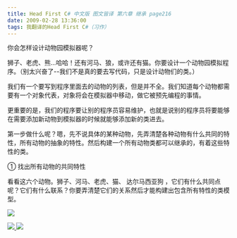 ```yaml
---
title: Head First C# 中文版 图文皆译 第六章 继承 page216
date: 2009-02-28 13:36:00
tags: 我翻译的Head First C#（习作）
---
```

你会怎样设计动物园模拟器呢？

狮子、老虎、熊...哈哈！还有河马、狼，或许还有猫。你要设计一个动物园模拟程序。（别太兴奋了--我们不是真的要去写代码，只是设计动物们的类。）

我们有一个要写到程序里面去的动物的列表，但是并不全。我们知道每个动物都需要有一个对象代表，对象将会在模拟器中移动，做它被预先编程的事情。

更重要的是，我们的程序要让别的程序员容易维护，也就是说别的程序员将要能够在需要添加新动物到模拟器的时候就能够添加新的类进去。

第一步做什么呢？嗯，先不说具体的某种动物，先弄清楚各种动物有什么共同的特性，所有动物的抽象的特性。然后构建一个所有动物类都可以继承的，有着这些特性的类。

①  找出所有动物的共同特性

看看这六个动物。狮子、河马、老虎、猫、  达尔马西亚狗  ，它们有什么共同点呢？它们有什么联系？你要弄清楚它们的关系然后才能构建出包含所有特性的类模型。

![](https://p-blog.csdn.net/images/p_blog_csdn_net/cuipengfei1/EntryImages/20090228/2009-02-28_13-34-17.jpg)



[ ![](https://profile.csdnimg.cn/5/2/5/3_cuipengfei1)
![](https://g.csdnimg.cn/static/user-reg-year/1x/11.png)
](https://blog.csdn.net/cuipengfei1)





